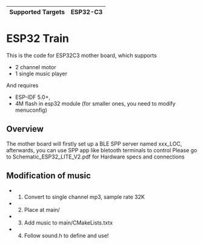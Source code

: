 | Supported Targets |ESP32-C3 |
| ----------------- | ----- | 


# ESP32 Train
This is the code for ESP32C3 mother board, which supports
* 2 channel motor
* 1 single music player

And requires
* ESP-IDF 5.0+,
* 4M flash in esp32 module (for smaller ones, you need to modify menuconfig)
## Overview
The mother board will firstly set up a BLE SPP server named xxx_LOC, afterwards, you can use SPP app like bletooth terminals to control
Please go to Schematic_ESP32_LITE_V2.pdf for Hardware specs and connections
## Modification of music
- 1. Convert to single channel mp3, sample rate 32K
- 2. Place at main/
- 3. Add music to main/CMakeLists.txtx
- 4. Follow sound.h to define and use!

